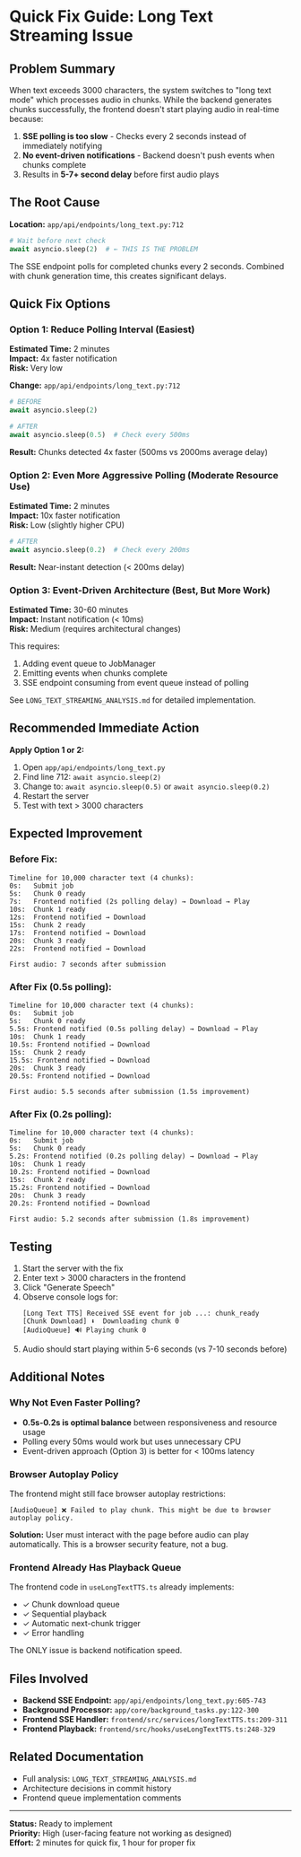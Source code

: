 # Quick Fix Guide: Long Text Streaming Issue

## Problem Summary

When text exceeds 3000 characters, the system switches to "long text mode" which processes audio in chunks. While the backend generates chunks successfully, the frontend doesn't start playing audio in real-time because:

1. **SSE polling is too slow** - Checks every 2 seconds instead of immediately notifying
2. **No event-driven notifications** - Backend doesn't push events when chunks complete
3. Results in **5-7+ second delay** before first audio plays

## The Root Cause

**Location:** `app/api/endpoints/long_text.py:712`

```python
# Wait before next check
await asyncio.sleep(2)  # ← THIS IS THE PROBLEM
```

The SSE endpoint polls for completed chunks every 2 seconds. Combined with chunk generation time, this creates significant delays.

## Quick Fix Options

### Option 1: Reduce Polling Interval (Easiest)

**Estimated Time:** 2 minutes  
**Impact:** 4x faster notification  
**Risk:** Very low

**Change:** `app/api/endpoints/long_text.py:712`

```python
# BEFORE
await asyncio.sleep(2)

# AFTER
await asyncio.sleep(0.5)  # Check every 500ms
```

**Result:** Chunks detected 4x faster (500ms vs 2000ms average delay)

### Option 2: Even More Aggressive Polling (Moderate Resource Use)

**Estimated Time:** 2 minutes  
**Impact:** 10x faster notification  
**Risk:** Low (slightly higher CPU)

```python
# AFTER
await asyncio.sleep(0.2)  # Check every 200ms
```

**Result:** Near-instant detection (< 200ms delay)

### Option 3: Event-Driven Architecture (Best, But More Work)

**Estimated Time:** 30-60 minutes  
**Impact:** Instant notification (< 10ms)  
**Risk:** Medium (requires architectural changes)

This requires:
1. Adding event queue to JobManager
2. Emitting events when chunks complete
3. SSE endpoint consuming from event queue instead of polling

See `LONG_TEXT_STREAMING_ANALYSIS.md` for detailed implementation.

## Recommended Immediate Action

**Apply Option 1 or 2:**

1. Open `app/api/endpoints/long_text.py`
2. Find line 712: `await asyncio.sleep(2)`
3. Change to: `await asyncio.sleep(0.5)` or `await asyncio.sleep(0.2)`
4. Restart the server
5. Test with text > 3000 characters

## Expected Improvement

### Before Fix:
```
Timeline for 10,000 character text (4 chunks):
0s:   Submit job
5s:   Chunk 0 ready
7s:   Frontend notified (2s polling delay) → Download → Play
10s:  Chunk 1 ready
12s:  Frontend notified → Download
15s:  Chunk 2 ready
17s:  Frontend notified → Download
20s:  Chunk 3 ready
22s:  Frontend notified → Download

First audio: 7 seconds after submission
```

### After Fix (0.5s polling):
```
Timeline for 10,000 character text (4 chunks):
0s:   Submit job
5s:   Chunk 0 ready
5.5s: Frontend notified (0.5s polling delay) → Download → Play
10s:  Chunk 1 ready
10.5s: Frontend notified → Download
15s:  Chunk 2 ready
15.5s: Frontend notified → Download
20s:  Chunk 3 ready
20.5s: Frontend notified → Download

First audio: 5.5 seconds after submission (1.5s improvement)
```

### After Fix (0.2s polling):
```
Timeline for 10,000 character text (4 chunks):
0s:   Submit job
5s:   Chunk 0 ready
5.2s: Frontend notified (0.2s polling delay) → Download → Play
10s:  Chunk 1 ready
10.2s: Frontend notified → Download
15s:  Chunk 2 ready
15.2s: Frontend notified → Download
20s:  Chunk 3 ready
20.2s: Frontend notified → Download

First audio: 5.2 seconds after submission (1.8s improvement)
```

## Testing

1. Start the server with the fix
2. Enter text > 3000 characters in the frontend
3. Click "Generate Speech"
4. Observe console logs for:
   ```
   [Long Text TTS] Received SSE event for job ...: chunk_ready
   [Chunk Download] ⬇️  Downloading chunk 0
   [AudioQueue] 🔊 Playing chunk 0
   ```
5. Audio should start playing within 5-6 seconds (vs 7-10 seconds before)

## Additional Notes

### Why Not Even Faster Polling?

- **0.5s-0.2s is optimal balance** between responsiveness and resource usage
- Polling every 50ms would work but uses unnecessary CPU
- Event-driven approach (Option 3) is better for < 100ms latency

### Browser Autoplay Policy

The frontend might still face browser autoplay restrictions:
```
[AudioQueue] ❌ Failed to play chunk. This might be due to browser autoplay policy.
```

**Solution:** User must interact with the page before audio can play automatically. This is a browser security feature, not a bug.

### Frontend Already Has Playback Queue

The frontend code in `useLongTextTTS.ts` already implements:
- ✓ Chunk download queue
- ✓ Sequential playback
- ✓ Automatic next-chunk trigger
- ✓ Error handling

The ONLY issue is backend notification speed.

## Files Involved

- **Backend SSE Endpoint:** `app/api/endpoints/long_text.py:605-743`
- **Background Processor:** `app/core/background_tasks.py:122-300`
- **Frontend SSE Handler:** `frontend/src/services/longTextTTS.ts:209-311`
- **Frontend Playback:** `frontend/src/hooks/useLongTextTTS.ts:248-329`

## Related Documentation

- Full analysis: `LONG_TEXT_STREAMING_ANALYSIS.md`
- Architecture decisions in commit history
- Frontend queue implementation comments

---

**Status:** Ready to implement  
**Priority:** High (user-facing feature not working as designed)  
**Effort:** 2 minutes for quick fix, 1 hour for proper fix
